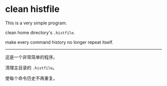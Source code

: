# clean histfile

This is a very simple program.

clean home directory's `.histfile`.

make every command history no longer repeat itself.

---

这是一个非常简单的程序。

清理主目录的 `.histfile`。

使每个命令历史不再重复。
